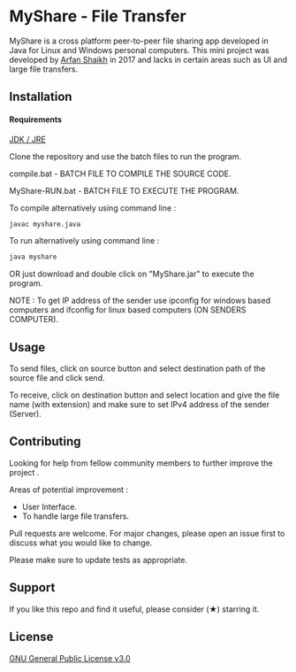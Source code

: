 # MyShare - File Transfer

MyShare is a cross platform peer-to-peer file sharing app developed in Java for Linux and Windows personal computers. This mini project was developed by 
[Arfan Shaikh](https://github.com/shaikharfan7/) in 2017 and lacks in certain areas such as UI and large file transfers.
## Installation
#### Requirements
[JDK / JRE](https://www.oracle.com/technetwork/java/javase/downloads/jdk8-downloads-2133151.html)

Clone the repository and use the batch files to run the program.

compile.bat - BATCH FILE TO COMPILE THE SOURCE CODE.

MyShare-RUN.bat - BATCH FILE TO EXECUTE THE PROGRAM.

To compile alternatively using command line :

```bash
javac myshare.java
```

To run alternatively using command line :


```bash
java myshare
```

OR just download and double click on "MyShare.jar" to execute the program. 

NOTE : To get IP address of the sender use ipconfig for windows based computers and ifconfig for linux based computers (ON SENDERS COMPUTER).

## Usage

To send files, click on source button and select destination path of the source file and click send.

To receive, click on destination button and select location and give the file name (with extension) and make sure to set IPv4 address of the sender  (Server).

## Contributing

Looking for help from fellow community members to further improve the project .

Areas of potential improvement : 

* User Interface. 
* To handle large file transfers.

Pull requests are welcome. For major changes, please open an issue first to discuss what you would like to change.

Please make sure to update tests as appropriate.

## Support

If you like this repo and find it useful, please consider (★) starring it.


## License
[GNU General Public License v3.0](https://choosealicense.com/licenses/gpl-3.0/)

